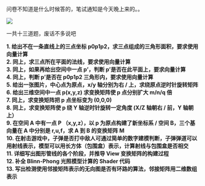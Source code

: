 问卷不知道是什么时候答的，笔试通知是今天晚上来的。。  

![](1678871300372.png)

  
一共十三道题，废话不多说吧

**1. 给出不在一条直线上的三点坐标 p0p1p2，求三点组成的三角形面积，要求使用向量计算  
2. 同上，求三点所在平面的法线，要求使用向量计算  
3. 同上，如果再给出空间中一点 p’，判断 p’是否在此平面上，要求向量计算  
4. 同上，判断 p’是否在 p0p1p2 三角形内，要求使用向量计算  
5. 给出一张图片，中心点为原点，x/y 轴分别为右 / 上，求绕原点逆时针旋转矩阵  
6. 给出三维空间中一点 p(x,y,z) 求变换矩阵使 p 点分别扩大 m/n/q 倍  
7. 同上，求变换矩阵把 p 点坐标变为 (0,0,0)  
8. 同上，求变换矩阵使 p 绕 Y 轴逆时针旋转一定角度 (X/Z 轴朝右 / 前，Y 轴朝上）  
9. 在空间 A 中有一点 P （x,y,z），以 p 为原点构建了新坐标系 / 空间 B，三个基向量在 A 中分别是 r,u,f，求 A 到 B 的变换矩阵 M  
10. 在射击游戏中，子弹是否打中敌人可通过简单的数字建模判断，子弹弹道可以用射线表示，模型可以用长方体（包围盒）表示，计算射线与包围盒是否相交  
11. 详细写出图形管线的各个阶段，并推导 View 变换矩阵的构建过程  
12. 补全 Blinn-Phong 光照模型计算的 Shader 代码  
13. 写出检测使用邻接矩阵表示的无向图是否有环路的算法，邻接矩阵用二维数组表示**